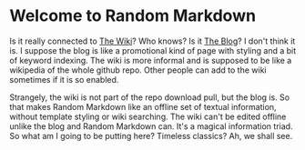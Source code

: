 # Welcome to Random Markdown

Is it really connected to [The Wiki](https://github.com/jackokring/goali/wiki)? Who knows? Is it [The Blog](https://jackokring.github.io/goali/)? I don't think it is. I suppose the blog is like a promotional kind of page with styling and a bit of keyword indexing. The wiki is more informal and is supposed to be like a wikipedia of the whole github repo. Other people can add to the wiki sometimes if it is so enabled.

Strangely, the wiki is not part of the repo download pull, but the blog is. So that makes Random Markdown like an offline set of textual information, without template styling or wiki searching. The wiki can't be edited offline unlike the blog and Random Markdown can. It's a magical information triad. So what am I going to be putting here? Timeless classics? Ah, we shall see.

